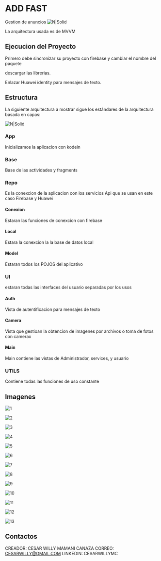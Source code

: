 # ADD FAST
Gestion de anuncios 
![N|Solid](https://flutter.dev/images/flutter-logo-sharing.png)

La arquitectura usada es de MVVM

## Ejecucion del Proyecto

Primero debe sincronizar su proyecto con firebase y cambiar el nombre del paquete

descargar las librerias.

Enlazar Huawei identity para mensajes de texto.


## Estructura

La siguiente arquitectura a mostrar sigue los estándares de la arquitectura basada en capas:

![N|Solid](https://miro.medium.com/max/480/1*eIPadxXhSJicO6GLNR3b7A.png)


### App

Inicializamos la aplicacion con kodein

### Base

Base de las actividades y fragments

### Repo 
Es la conexcion de la aplicacion con los servicios Api que se usan en este caso Firebase y Huawei
#### Conexion
Estaran las funciones de conexcion con firebase
#### Local
Estara la conexcion la la base de datos local
#### Model
Estaran todos los POJOS del aplicativo

### UI
estaran todas las interfaces del  usuario separadas por los usos 

#### Auth
Vista de autentificacion para mensajes de texto

#### Camera
Vista  que gestioan la obtencion de imagenes por archivos o toma de fotos con camerax

#### Main 

Main contiene las vistas de Administrador, services, y usuario

### UTILS

Contiene todas las funciones de uso constante
 
 
 ## Imagenes
 
![1](assets/image1.jpeg)

![2](assets/image2.jpeg)

![3](assets/image3.jpeg)

![4](assets/image4.jpeg)

![5](assets/image5.jpeg)

![6](assets/image6.jpeg)

![7](assets/image7.jpeg)

![8](assets/image8.jpeg)

![9](assets/image9.jpeg)

![10](assets/image10.jpeg)

![11](assets/image11.jpeg)

![12](assets/image12.jpeg)

![13](assets/image13.jpeg)

 ## Contactos
 
 CREADOR: CESAR WILLY MAMANI CANAZA
 CORREO: CESARWILLY@GMAIL.COM
 LINKEDIN: CESARWILLYMC

